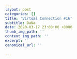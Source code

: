 ```yaml
---
layout: post
categories: []
title: 'Virtual Connection #16'
subtitle: DaNa
date: 2020-03-17 23:00:00 +0000
thumb_img_path: ''
content_img_path: ''
excerpt: ''
canonical_url: ''

---
```


